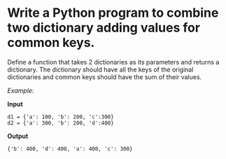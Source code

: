 # Write a Python program to combine two dictionary adding values for common keys.

Define a function that takes 2 dictionaries as its parameters and returns a dictionary. The dictionary should have
all the keys of the original dictionaries and common keys should have the sum of their values.

_Example:_

**Input**

    d1 = {'a': 100, 'b': 200, 'c':300}
    d2 = {'a': 300, 'b': 200, 'd':400}


**Output**

    {'b': 400, 'd': 400, 'a': 400, 'c': 300}